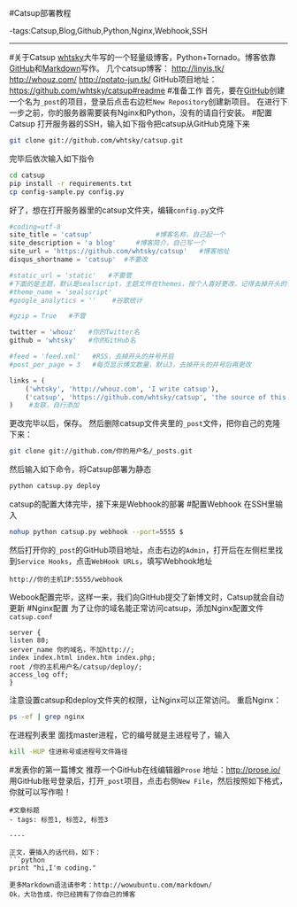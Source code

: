 #Catsup部署教程

-tags:Catsup,Blog,Github,Python,Nginx,Webhook,SSH

----

#关于Catsup
[whtsky](http://whouz.com/ "whtsky的博客")大牛写的一个轻量级博客，Python+Tornado。博客依靠[GitHub](https://github.com/PotatoBrother/_posts "我的博文")和[Markdown](http://baike.baidu.com/view/2311114.htm "Markdown简介")写作。
几个catsup博客：
http://linyis.tk/
http://whouz.com/
http://potato-jun.tk/
GitHub项目地址：https://github.com/whtsky/catsup#readme
#准备工作
首先，要在[GitHub](https://github.com/ "创建项目")创建一个名为`_post`的项目，登录后点击右边栏`New Repository`创建新项目。
在进行下一步之前，你的服务器需要装有Nginx和Python，没有的请自行安装。
#配置Catsup
打开服务器的SSH，输入如下指令把catsup从GitHub克隆下来
```bash
git clone git://github.com/whtsky/catsup.git
```
完毕后依次输入如下指令
```bash
cd catsup
pip install -r requirements.txt
cp config-sample.py config.py
```
好了，想在打开服务器里的catsup文件夹，编辑`config.py`文件
```python
#coding=utf-8
site_title = 'catsup'                #博客名称，自己起一个
site_description = 'a blog'     #博客简介，自己写一个
site_url = 'https://github.com/whtsky/catsup'   #博客地址
disqus_shortname = 'catsup'  #不要改

#static_url = 'static'   #不要管
#下面的是主题，默认是sealscript，主题文件在themes，按个人喜好更改，记得去掉开头的井号
#theme_name = 'sealscript'
#google_analytics = ''    #谷歌统计

#gzip = True   #不管

twitter = 'whouz'   #你的Twitter名
github = 'whtsky'   #你的GitHub名

#feed = 'feed.xml'   #RSS，去掉开头的井号开启
#post_per_page = 3   #每页显示博文数量，默认3，去掉开头的井号后再更改

links = (
    ('whtsky', 'http://whouz.com', 'I write catsup'),
    ('catsup', 'https://github.com/whtsky/catsup', 'the source of this blog'),
)    #友联，自行添加
```
更改完毕以后，保存。
然后删除catsup文件夹里的`_post`文件，把你自己的克隆下来：
```bash
git clone git://github.com/你的用户名/_posts.git
```
然后输入如下命令，将Catsup部署为静态
```bash
python catsup.py deploy
```
catsup的配置大体完毕，接下来是Webhook的部署
#配置Webhook
在SSH里输入
```bash
nohup python catsup.py webhook --port=5555 $
```
然后打开你的`_post`的GitHub项目地址，点击右边的`Admin`，打开后在左侧栏里找到`Service Hooks`，点击`WebHook URLs`，填写Webhook地址
```
http://你的主机IP:5555/webhook
```
Webook配置完毕，这样一来，我们向GitHub提交了新博文时，Catsup就会自动更新
#Nginx配置
为了让你的域名能正常访问catsup，添加Nginx配置文件`catsup.conf`
```nginx
server { 
listen 80;
server_name 你的域名，不加http://; 
index index.html index.htm index.php; 
root /你的主机用户名/catsup/deploy/; 
access_log off;
}
```
注意设置catsup和deploy文件夹的权限，让Nginx可以正常访问。
重启Nginx：
```bash
ps -ef | grep nginx
```
在进程列表里 面找master进程，它的编号就是主进程号了，输入
```bash
kill -HUP 住进称号或进程号文件路径
```
#发表你的第一篇博文
推荐一个GitHub在线编辑器`Prose`
地址：http://prose.io/
用GitHub账号登录后，打开`_post`项目，点击右侧`New File`，然后按照如下格式，你就可以写作啦！
```
#文章标题
- tags: 标签1, 标签2, 标签3

----

正文，要插入的话代码，如下：
```python
print "hi,I'm coding."
```
```
更多Markdown语法请参考：http://wowubuntu.com/markdown/
Ok，大功告成，你已经拥有了你自己的博客